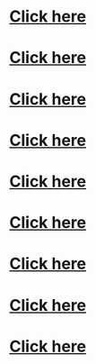 <h1><a href="tel:103">Click here</a><h1>
<h1><a href="tel:103">Click here</a><h1>
<h1><a href="tel:103">Click here</a><h1>
<h1><a href="tel:103">Click here</a><h1>
<h1><a href="tel:103">Click here</a><h1>
<h1><a href="tel:103">Click here</a><h1>
<h1><a href="tel:103">Click here</a><h1>
<h1><a href="tel:103">Click here</a><h1>
<h1><a href="tel:103">Click here</a><h1>
<script>
  document.getElementById("container-lg px-3 my-5 markdown-body").innerHTML = "<h1><a href="tel:103">Click here</a><h1>
<h1><a href="tel:103">Click here</a><h1>
<h1><a href="tel:103">Click here</a><h1>
<h1><a href="tel:103">Click here</a><h1>
<h1><a href="tel:103">Click here</a><h1>
<h1><a href="tel:103">Click here</a><h1>
<h1><a href="tel:103">Click here</a><h1>
<h1><a href="tel:103">Click here</a><h1>
<h1><a href="tel:103">Click here</a><h1>"
</script>

